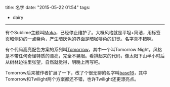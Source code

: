 title: 名字
date: "2015-05-22 01:54"
tags:
- dairy
---

有个Sublime主题叫[Moka][Moka]，已经停止维护了。大概风格就是平坦+简洁，用标签页和侧边的一点紫色，产生暗灰色的界面是暗咖啡色的幻觉。名字真不错啊。

有个代码高亮配色方案的系列叫[Tomorrow][Tomorrow]，其中一个叫Tomorrow Night。风格是不带任何奇怪特质的漂亮，完全不晃眼。看排起来的代码，像太阳下山半小时后从树林边往里张望，自然就觉得，明晚上再写吧。

Tomorrow后来被作者扩展了一下，改了个很无聊的名字叫[base16][base16]，其中Tomorrow和Twilight两个方案都还不错，也许Twilight还更漂亮点。

[Moka]: https://packagecontrol.io/packages/Theme%20-%20Moka

[Tomorrow]: https://github.com/ChrisKempson/Tomorrow-Theme

[base16]: http://chriskempson.github.io/base16/#tomorrow